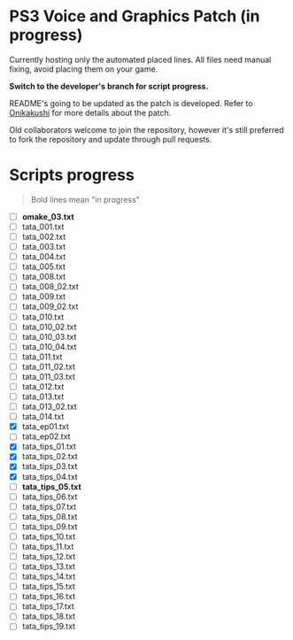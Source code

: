 # PS3 Voice and Graphics Patch (in progress)

Currently hosting only the automated placed lines. All files need manual fixing, avoid placing them on your game.

**Switch to the developer's branch for script progress.**


README's going to be updated as the patch is developed. Refer to [Onikakushi](https://github.com/higurashi-mod/onikakushi) for more details about the patch.

Old collaborators welcome to join the repository, however it's still preferred to fork the repository and update through pull requests.

# Scripts progress

>Bold lines mean "in progress"

- [ ] **omake_03.txt**
- [ ] tata_001.txt
- [ ] tata_002.txt
- [ ] tata_003.txt
- [ ] tata_004.txt
- [ ] tata_005.txt
- [ ] tata_008.txt
- [ ] tata_008_02.txt
- [ ] tata_009.txt
- [ ] tata_009_02.txt
- [ ] tata_010.txt   
- [ ] tata_010_02.txt
- [ ] tata_010_03.txt
- [ ] tata_010_04.txt
- [ ] tata_011.txt   
- [ ] tata_011_02.txt
- [ ] tata_011_03.txt
- [ ] tata_012.txt   
- [ ] tata_013.txt   
- [ ] tata_013_02.txt
- [ ] tata_014.txt    
- [x] tata_ep01.txt   
- [ ] tata_ep02.txt   
- [x] tata_tips_01.txt
- [x] tata_tips_02.txt
- [x] tata_tips_03.txt
- [x] tata_tips_04.txt
- [ ] **tata_tips_05.txt**
- [ ] tata_tips_06.txt
- [ ] tata_tips_07.txt
- [ ] tata_tips_08.txt
- [ ] tata_tips_09.txt
- [ ] tata_tips_10.txt
- [ ] tata_tips_11.txt
- [ ] tata_tips_12.txt
- [ ] tata_tips_13.txt
- [ ] tata_tips_14.txt
- [ ] tata_tips_15.txt
- [ ] tata_tips_16.txt
- [ ] tata_tips_17.txt
- [ ] tata_tips_18.txt
- [ ] tata_tips_19.txt